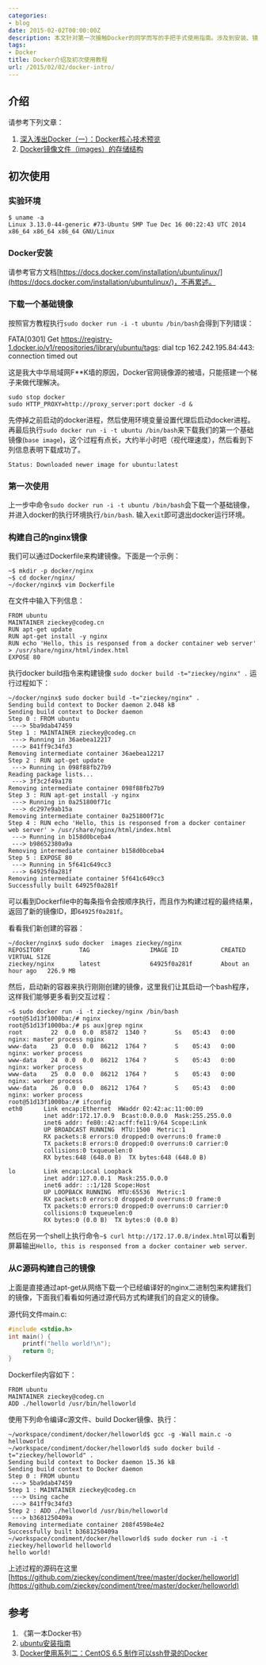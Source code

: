 ```yaml
---
categories:
- blog
date: 2015-02-02T00:00:00Z
description: 本文针对第一次接触Docker的同学而写的手把手式使用指南。涉及到安装、镜像下载、build镜像、使用等等细节。
tags:
- Docker
title: Docker介绍及初次使用教程
url: /2015/02/02/docker-intro/
---
```


## 介绍

请参考下列文章：

1. [深入浅出Docker（一）：Docker核心技术预览](http://www.infoq.com/cn/articles/docker-core-technology-preview "http://www.infoq.com/cn/articles/docker-core-technology-preview")
2. [Docker镜像文件（images）的存储结构](http://zhumeng8337797.blog.163.com/blog/static/100768914201452401954833/ "http://zhumeng8337797.blog.163.com/blog/static/100768914201452401954833/") 

## 初次使用

### 实验环境

```
$ uname -a
Linux 3.13.0-44-generic #73-Ubuntu SMP Tue Dec 16 00:22:43 UTC 2014 x86_64 x86_64 x86_64 GNU/Linux
````

### Docker安装

请参考官方文档[https://docs.docker.com/installation/ubuntulinux/](https://docs.docker.com/installation/ubuntulinux/)，不再累述。

### 下载一个基础镜像

按照官方教程执行`sudo docker run -i -t ubuntu /bin/bash`会得到下列错误：

FATA[0301] Get https://registry-1.docker.io/v1/repositories/library/ubuntu/tags: dial tcp 162.242.195.84:443: connection timed out 

这是我大中华局域网F**K墙的原因，Docker官网镜像源的被墙，只能搭建一个梯子来做代理解决。

```
sudo stop docker
sudo HTTP_PROXY=http://proxy_server:port docker -d &
```

先停掉之前启动的docker进程，然后使用环境变量设置代理后启动docker进程。再最后执行`sudo docker run -i -t ubuntu /bin/bash`来下载我们的第一个基础镜像(`base image`)，这个过程有点长，大约半小时吧（视代理速度），然后看到下列信息表明下载成功了。
```
Status: Downloaded newer image for ubuntu:latest
```

### 第一次使用

上一步中命令`sudo docker run -i -t ubuntu /bin/bash`会下载一个基础镜像，并进入docker的执行环境执行`/bin/bash`.
输入`exit`即可退出docker运行环境。

### 构建自己的nginx镜像

我们可以通过Dockerfile来构建镜像。下面是一个示例：

```shell
~$ mkdir -p docker/nginx
~$ cd docker/nginx/
~/docker/nginx$ vim Dockerfile
```

在文件中输入下列信息：

```
FROM ubuntu
MAINTAINER zieckey@codeg.cn
RUN apt-get update
RUN apt-get install -y nginx
RUN echo 'Hello, this is responsed from a docker container web server' > /usr/share/nginx/html/index.html
EXPOSE 80
```

执行docker build指令来构建镜像 `sudo docker build -t="zieckey/nginx" .` 运行过程如下：

```
~/docker/nginx$ sudo docker build -t="zieckey/nginx" .
Sending build context to Docker daemon 2.048 kB
Sending build context to Docker daemon 
Step 0 : FROM ubuntu
 ---> 5ba9dab47459
Step 1 : MAINTAINER zieckey@codeg.cn
 ---> Running in 36aebea12217
 ---> 841ff9c34fd3
Removing intermediate container 36aebea12217
Step 2 : RUN apt-get update
 ---> Running in 098f88fb27b9
Reading package lists...
 ---> 3f3c2f49a178
Removing intermediate container 098f88fb27b9
Step 3 : RUN apt-get install -y nginx
 ---> Running in 0a251800f71c
 ---> dc297e9ab15a
Removing intermediate container 0a251800f71c
Step 4 : RUN echo 'Hello, this is responsed from a docker container web server' > /usr/share/nginx/html/index.html
 ---> Running in b158d0bceba4
 ---> b98652380a9a
Removing intermediate container b158d0bceba4
Step 5 : EXPOSE 80
 ---> Running in 5f641c649cc3
 ---> 64925f0a281f
Removing intermediate container 5f641c649cc3
Successfully built 64925f0a281f
```

可以看到Dockerfile中的每条指令会按顺序执行，而且作为构建过程的最终结果，返回了新的镜像ID，即`64925f0a281f`。

看看我们新创建的容器：

```
~/docker/nginx$ sudo docker  images zieckey/nginx                     
REPOSITORY          TAG                 IMAGE ID            CREATED             VIRTUAL SIZE
zieckey/nginx       latest              64925f0a281f        About an hour ago   226.9 MB
```

然后，启动新的容器来执行刚刚创建的镜像，这里我们让其启动一个bash程序，这样我们能够更多看到交互过程：

```
~$ sudo docker run -i -t zieckey/nginx /bin/bash
root@51d13f1000ba:/# nginx 
root@51d13f1000ba:/# ps aux|grep nginx
root        22  0.0  0.0  85872  1340 ?        Ss   05:43   0:00 nginx: master process nginx
www-data    23  0.0  0.0  86212  1764 ?        S    05:43   0:00 nginx: worker process
www-data    24  0.0  0.0  86212  1764 ?        S    05:43   0:00 nginx: worker process
www-data    25  0.0  0.0  86212  1764 ?        S    05:43   0:00 nginx: worker process
www-data    26  0.0  0.0  86212  1764 ?        S    05:43   0:00 nginx: worker process
root@51d13f1000ba:/# ifconfig
eth0      Link encap:Ethernet  HWaddr 02:42:ac:11:00:09  
          inet addr:172.17.0.9  Bcast:0.0.0.0  Mask:255.255.0.0
          inet6 addr: fe80::42:acff:fe11:9/64 Scope:Link
          UP BROADCAST RUNNING  MTU:1500  Metric:1
          RX packets:8 errors:0 dropped:0 overruns:0 frame:0
          TX packets:8 errors:0 dropped:0 overruns:0 carrier:0
          collisions:0 txqueuelen:0 
          RX bytes:648 (648.0 B)  TX bytes:648 (648.0 B)

lo        Link encap:Local Loopback  
          inet addr:127.0.0.1  Mask:255.0.0.0
          inet6 addr: ::1/128 Scope:Host
          UP LOOPBACK RUNNING  MTU:65536  Metric:1
          RX packets:0 errors:0 dropped:0 overruns:0 frame:0
          TX packets:0 errors:0 dropped:0 overruns:0 carrier:0
          collisions:0 txqueuelen:0 
          RX bytes:0 (0.0 B)  TX bytes:0 (0.0 B)
```

然后在另一个shell上执行命令`~$ curl http://172.17.0.8/index.html`可以看到屏幕输出`Hello, this is responsed from a docker container web server`.

### 从C源码构建自己的镜像

上面是直接通过apt-get从网络下载一个已经编译好的nginx二进制包来构建我们的镜像，下面我们看看如何通过源代码方式构建我们的自定义的镜像。

源代码文件main.c:

```c
#include <stdio.h>
int main() {
    printf("hello world!\n");
    return 0;
}
```

Dockerfile内容如下：

```
FROM ubuntu
MAINTAINER zieckey@codeg.cn
ADD ./helloworld /usr/bin/helloworld
```

使用下列命令编译c源文件、build Docker镜像、执行：

```
~/workspace/condiment/docker/helloworld$ gcc -g -Wall main.c -o helloworld
~/workspace/condiment/docker/helloworld$ sudo docker build -t="zieckey/helloworld" .
Sending build context to Docker daemon 15.36 kB
Sending build context to Docker daemon 
Step 0 : FROM ubuntu
 ---> 5ba9dab47459
Step 1 : MAINTAINER zieckey@codeg.cn
 ---> Using cache
 ---> 841ff9c34fd3
Step 2 : ADD ./helloworld /usr/bin/helloworld
 ---> b3681250409a
Removing intermediate container 208f4598e4e2
Successfully built b3681250409a
~/workspace/condiment/docker/helloworld$ sudo docker run -i -t zieckey/helloworld helloworld
hello world!
```

上述过程的源码在这里[https://github.com/zieckey/condiment/tree/master/docker/helloworld](https://github.com/zieckey/condiment/tree/master/docker/helloworld)

## 参考

1. 《第一本Docker书》
2. [ubuntu安装指南](https://docs.docker.com/installation/ubuntulinux/#ubuntu-trusty-1404-lts-64-bit "https://docs.docker.com/installation/ubuntulinux/#ubuntu-trusty-1404-lts-64-bit")
3. [Docker使用系列二：CentOS 6.5 制作可以ssh登录的Docker](http://my.oschina.net/feedao/blog/223795 "http://my.oschina.net/feedao/blog/223795")